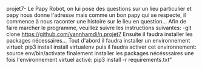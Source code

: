 projet7- Le Papy Robot, on lui pose des questions sur un lieu particulier et papy nous donne l'adresse mais comme un bon papy qui se respecte, il commence à nous raconter une histoire sur le lieu en question...
Afin de faire marcher le programme, veuillez suivre les instructions suivantes:
-git clone https://github.com/yannhamdi/n.projet7
Ensuite il faudra installer les packages nécessaires...
Tout d'abord il faudra installer un environnement virtuel:
pip3 install install virtualenv
puis il faudra activer cet environnement: source env/bin/activate
finalement installer les packages nécésssaires une fois l'environnement virtuel activé: pip3 install -r requirements.txt"
